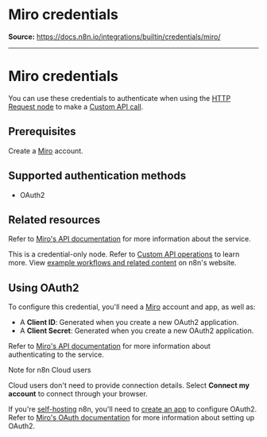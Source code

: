 # Miro credentials

**Source:** https://docs.n8n.io/integrations/builtin/credentials/miro/

---

# Miro credentials

You can use these credentials to authenticate when using the [HTTP Request node](../../core-nodes/n8n-nodes-base.httprequest/) to make a [Custom API call](../../../custom-operations/).

## Prerequisites

Create a [Miro](https://miro.com/) account.

## Supported authentication methods

- OAuth2

## Related resources

Refer to [Miro's API documentation](https://developers.miro.com/reference/overview) for more information about the service.

This is a credential-only node. Refer to [Custom API operations](../../../custom-operations/) to learn more. View [example workflows and related content](https://n8n.io/integrations/miro/) on n8n's website.

## Using OAuth2

To configure this credential, you'll need a [Miro](https://miro.com/login/) account and app, as well as:

- A **Client ID**: Generated when you create a new OAuth2 application.
- A **Client Secret**: Generated when you create a new OAuth2 application.

Refer to [Miro's API documentation](https://developers.miro.com/reference/overview) for more information about authenticating to the service.

Note for n8n Cloud users

Cloud users don't need to provide connection details. Select **Connect my account** to connect through your browser.

If you're [self-hosting](../../../../hosting/) n8n, you'll need to [create an app](https://developers.miro.com/docs/rest-api-build-your-first-hello-world-app) to configure OAuth2. Refer to [Miro's OAuth documentation](https://developers.miro.com/docs/getting-started-with-oauth) for more information about setting up OAuth2.
